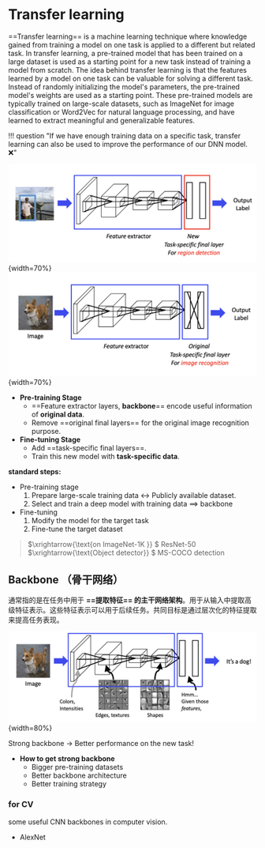 # Transfer learning

==Transfer learning== is a machine learning technique where knowledge gained from training a model on one task is applied to a different but related task. In transfer learning, a pre-trained model that has been trained on a large dataset is used as a starting point for a new task instead of training a model from scratch.
The idea behind transfer learning is that the features learned by a model on one task can be valuable for solving a different task. Instead of randomly initializing the model's parameters, the pre-trained model's weights are used as a starting point. These pre-trained models are typically trained on large-scale datasets, such as ImageNet for image classification or Word2Vec for natural language processing, and have learned to extract meaningful and generalizable features.

!!! question "If we have enough training data on a specific task, transfer learning can also be used to improve the performance of our DNN model. ❌"

![](./pics/TrL_2.png){width=70%}
![](./pics/TrL_3.png){width=70%}

- **Pre-training Stage**
  - ==Feature extractor layers, **backbone**== encode useful information of **original data**.
  - Remove ==original final layers== for the original image recognition purpose.
- **Fine-tuning Stage**
  - Add ==task-specific final layers==.
  - Train this new model with **task-specific data**.

**standard steps:**

- Pre-training stage
  1. Prepare large-scale training data $\leftrightarrow$ Publicly available  dataset.
  2. Select and train  a deep model with
training data $\implies$ backbone
- Fine-tuning
  1. Modify the  model for the target task
  2. Fine-tune the  target dataset

> $\xrightarrow{\text{on ImageNet-1K }} $ ResNet-50 $\xrightarrow{\text{Object detector}} $ MS-COCO detection

## Backbone （骨干网络）

通常指的是在任务中用于 **==提取特征== 的主干网络架构**。用于从输入中提取高级特征表示。这些特征表示可以用于后续任务。共同目标是通过层次化的特征提取来提高任务表现。

![](./pics/TrL_1.png){width=80%}

Strong backbone → Better performance on the new task!

- **How to get strong backbone**
  - Bigger pre-training datasets
  - Better backbone architecture
  - Better training strategy

### for CV

some useful CNN backbones in computer vision.

- AlexNet
